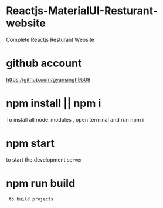 # Reactjs-MaterialUI-Resturant-website
Complete Reactjs Resturant Website 

# github account 
https://github.com/gyansingh9509

# npm install || npm i
  To install all node_modules , open terminal and run npm i


  # npm start
   to start  the development server

   # npm run build 
     to build projects
